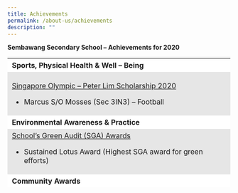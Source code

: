 ```yaml
---
title: Achievements
permalink: /about-us/achievements
description: ""
---
```

**Sembawang Secondary School – Achievements for 2020**

<table width="491" style="box-sizing: inherit; border-collapse: collapse; border-spacing: 0px; max-width: 100%; height: 290px;"><tbody style="box-sizing: inherit;"><tr style="box-sizing: inherit; background: rgb(255, 255, 255);"><td style="box-sizing: inherit; padding: 5px 10px; width: 481.6px; text-align: left;"><strong style="box-sizing: inherit; font-weight: bold;">Sports, Physical Health &amp; Well – Being</strong></td></tr><tr style="box-sizing: inherit; background: rgb(230, 230, 230);"><td style="box-sizing: inherit; padding: 5px 10px; width: 481.6px;"><p style="box-sizing: inherit; font-size: 1em; text-align: left;"><span style="box-sizing: inherit; text-decoration: underline;">Singapore Olympic – Peter Lim Scholarship 2020</span></p><ul style="box-sizing: inherit;"><li style="box-sizing: inherit; text-align: left;">Marcus S/O Mosses (Sec 3IN3) – Football</li></ul></td></tr><tr style="box-sizing: inherit; background: rgb(255, 255, 255);"><td style="box-sizing: inherit; padding: 5px 10px; width: 481.6px;"><strong style="box-sizing: inherit; font-weight: bold;">Environmental Awareness &amp; Practice</strong></td></tr><tr style="box-sizing: inherit; background: rgb(230, 230, 230);"><td style="box-sizing: inherit; padding: 5px 10px; width: 481.6px;"><span style="box-sizing: inherit; text-decoration: underline;">School’s Green Audit (SGA) Awards</span><p style="box-sizing: inherit; font-size: 1em;"></p><ul style="box-sizing: inherit;"><li style="box-sizing: inherit;">Sustained Lotus Award (Highest SGA award for green efforts)</li></ul></td></tr><tr style="box-sizing: inherit; background: rgb(255, 255, 255);"><td style="box-sizing: inherit; padding: 5px 10px; width: 481.6px;"><strong style="box-sizing: inherit; font-weight: bold;">Community Awards</strong></td></tr><tr style="box-sizing: inherit; background: rgb(230, 230, 230);"><td style="box-sizing: inherit; padding: 5px 10px; width: 481.6px;"><span style="box-sizing: inherit; text-decoration: underline;">North West Outstanding School Partner Awards (SPA) 2020</span><p style="box-sizing: inherit; font-size: 1em;"></p><ul style="box-sizing: inherit;"><li style="box-sizing: inherit;">Silver</li></ul></td></tr><tr style="box-sizing: inherit; background: rgb(255, 255, 255);"><td style="box-sizing: inherit; padding: 5px 10px; width: 481.6px;"></td></tr><tr style="box-sizing: inherit; background: rgb(230, 230, 230);"><td style="box-sizing: inherit; padding: 5px 10px; width: 481.6px; text-align: center;"><strong style="box-sizing: inherit; font-weight: bold;">Student Awards</strong></td></tr><tr style="box-sizing: inherit; background: rgb(255, 255, 255);"><td style="box-sizing: inherit; padding: 5px 10px; width: 481.6px; text-align: center;"><strong style="box-sizing: inherit; font-weight: bold;">Cognitive</strong></td></tr><tr style="box-sizing: inherit; background: rgb(230, 230, 230);"><td style="box-sizing: inherit; padding: 5px 10px; width: 481.6px;"><p style="box-sizing: inherit; font-size: 1em; font-weight: 400;">21<sup style="box-sizing: inherit; font-size: 12px; line-height: 0; position: relative; vertical-align: baseline; top: -0.5em;">st</sup>&nbsp;Science Elements Competition (2020) – Gold Award</p><ul style="box-sizing: inherit; font-weight: 400;"><li style="box-sizing: inherit;">Chan Ting Ting Adelia Faith, 4TE1</li><li style="box-sizing: inherit;">Oon Shi En, 4TE1</li><li style="box-sizing: inherit;">Kyla Samuel David, 4TE1</li><li style="box-sizing: inherit;">Alagu Lakshmi Thiruppathi, 4TE1</li><li style="box-sizing: inherit;">Cheong Ying Zhe Justin, 4TE1</li></ul></td></tr><tr style="box-sizing: inherit; background: rgb(255, 255, 255);"><td style="box-sizing: inherit; padding: 5px 10px; width: 481.6px;"><p style="box-sizing: inherit; font-size: 1em; font-weight: 400;">SUTD 3D Printing and Design Innovation Challenge 2020</p><ul style="box-sizing: inherit; font-weight: 400;"><li style="box-sizing: inherit;">Runner-up</li></ul></td></tr><tr style="box-sizing: inherit; background: rgb(230, 230, 230);"><td style="box-sizing: inherit; padding: 5px 10px; width: 481.6px;"><p style="box-sizing: inherit; font-size: 1em; font-weight: 400;">2020 Animation and Game Making (AGM) Competition</p><ul style="box-sizing: inherit; font-weight: 400;"><li style="box-sizing: inherit;">Montoro Shannen Perez, 2CO5 – Animation category – Bronze</li><li style="box-sizing: inherit;">Kok Jun Qi, 3IN5 – Game category – Bronze</li></ul></td></tr><tr style="box-sizing: inherit; background: rgb(255, 255, 255);"><td style="box-sizing: inherit; padding: 5px 10px; width: 481.6px;"><p style="box-sizing: inherit; font-size: 1em; font-weight: 400;">18th National Secondary Schools Chinese Creative Writing Competition (organized by Singapore Hokkien Huay Kuan)</p><ul style="box-sizing: inherit; font-weight: 400;"><li style="box-sizing: inherit;">Teoh Ji En, 2CO1 – Lower Secondary Bronze Award</li></ul></td></tr><tr style="box-sizing: inherit; background: rgb(230, 230, 230);"><td style="box-sizing: inherit; padding: 5px 10px; width: 481.6px;"><p style="box-sizing: inherit; font-size: 1em; font-weight: 400;">Live On Design Competition (organized by National Organ Transplant Unit)</p><ul style="box-sizing: inherit; font-weight: 400;"><li style="box-sizing: inherit;">Ong Zi Yan, 3IN3 – Distinction</li></ul></td></tr><tr style="box-sizing: inherit; background: rgb(255, 255, 255);"><td style="box-sizing: inherit; padding: 5px 10px; width: 481.6px;"><p style="box-sizing: inherit; font-size: 1em; font-weight: 400;"><b style="box-sizing: inherit; font-weight: bold;">Community Awards</b></p></td></tr><tr style="box-sizing: inherit; background: rgb(230, 230, 230);"><td style="box-sizing: inherit; padding: 5px 10px; width: 481.6px;"><p style="box-sizing: inherit; font-size: 1em; font-weight: 400;">North West Outstanding All Rounder Student (OARS) Award 2020</p><ul style="box-sizing: inherit;"><li style="box-sizing: inherit; font-weight: 400;">Jezebel Olsen (Sec 4TE4)</li><li style="box-sizing: inherit; font-weight: 400;">Loke Lagu (Sec 4TE4)</li></ul></td></tr><tr style="box-sizing: inherit; background: rgb(255, 255, 255);"><td style="box-sizing: inherit; padding: 5px 10px; width: 481.6px;"><p style="box-sizing: inherit; font-size: 1em; font-weight: 400;"><b style="box-sizing: inherit; font-weight: bold;">Community service, adventure, skills development and physical recreation</b></p></td></tr><tr style="box-sizing: inherit; background: rgb(230, 230, 230);"><td style="box-sizing: inherit; padding: 5px 10px; width: 481.6px;"><span lang="EN-SG" style="box-sizing: inherit;">National Youth Achievement Award<u style="box-sizing: inherit;"></u><u style="box-sizing: inherit;"></u></span><p style="box-sizing: inherit; font-size: 1em;"></p><p style="box-sizing: inherit; font-size: 1em;"><u style="box-sizing: inherit;"></u><span lang="EN-SG" style="box-sizing: inherit;">·&nbsp;&nbsp;&nbsp;&nbsp;&nbsp;&nbsp;&nbsp;&nbsp;&nbsp;</span><u style="box-sizing: inherit;"></u><span lang="EN-SG" style="box-sizing: inherit;">Silver (15 students)<u style="box-sizing: inherit;"></u><u style="box-sizing: inherit;"></u></span></p><p style="box-sizing: inherit; font-size: 1em;"><u style="box-sizing: inherit;"></u><span lang="EN-SG" style="box-sizing: inherit;">·&nbsp;&nbsp;&nbsp;&nbsp;&nbsp;&nbsp;&nbsp;&nbsp;&nbsp;</span><u style="box-sizing: inherit;"></u><span lang="EN-SG" style="box-sizing: inherit;">Bronze (47 students)</span></p></td></tr><tr style="box-sizing: inherit; background: rgb(255, 255, 255);"><td style="box-sizing: inherit; padding: 5px 10px; width: 481.6px; text-align: center;"><span lang="EN-SG" style="box-sizing: inherit;"><b style="box-sizing: inherit; font-weight: bold;">Staff Awards</b></span></td></tr><tr style="box-sizing: inherit; background: rgb(230, 230, 230);"><td style="box-sizing: inherit; padding: 5px 10px; width: 481.6px; text-align: center;"><span lang="EN-SG" style="box-sizing: inherit;"><b style="box-sizing: inherit; font-weight: bold;">National Day Awards</b></span></td></tr><tr style="box-sizing: inherit; background: rgb(255, 255, 255);"><td style="box-sizing: inherit; padding: 5px 10px; width: 481.6px;"><p style="box-sizing: inherit; font-size: 1em; font-weight: 400;">The Commendation Medal</p><ul style="box-sizing: inherit; font-weight: 400;"><li style="box-sizing: inherit;">Mr Loke Cheok Meng Shamen (Year Head (Upper Sec)</li></ul></td></tr><tr style="box-sizing: inherit; background: rgb(230, 230, 230);"><td style="box-sizing: inherit; padding: 5px 10px; width: 481.6px;">The Long Service Medal<u style="box-sizing: inherit;"></u><u style="box-sizing: inherit;"></u><p style="box-sizing: inherit; font-size: 1em;"></p><p style="box-sizing: inherit; font-size: 1em;"><u style="box-sizing: inherit;"></u>·&nbsp;&nbsp;&nbsp;&nbsp;&nbsp;&nbsp;&nbsp;&nbsp;&nbsp;<u style="box-sizing: inherit;"></u>Mdm Ng Lai Peng (HOD/MT)<u style="box-sizing: inherit;"></u><u style="box-sizing: inherit;"></u></p><p style="box-sizing: inherit; font-size: 1em;"><u style="box-sizing: inherit;"></u>·&nbsp;&nbsp;&nbsp;&nbsp;&nbsp;&nbsp;&nbsp;&nbsp;&nbsp;<u style="box-sizing: inherit;"></u>Mr Abdul Rashid Bin Jumadi (Education Workshop Instructor)</p></td></tr><tr style="box-sizing: inherit; background: rgb(255, 255, 255);"><td style="box-sizing: inherit; padding: 5px 10px; width: 481.6px; text-align: center;"><b style="box-sizing: inherit; font-weight: bold;">Caring Teacher Awards</b></td></tr><tr style="box-sizing: inherit; background: rgb(230, 230, 230);"><td style="box-sizing: inherit; padding: 5px 10px; width: 481.6px;">The Caring Teacher Awards 2020 (organized by NIE) – School Level (Secondary)<u style="box-sizing: inherit;"></u><u style="box-sizing: inherit;"></u><p style="box-sizing: inherit; font-size: 1em;"></p><p style="box-sizing: inherit; font-size: 1em;"><u style="box-sizing: inherit;"></u>·&nbsp;&nbsp;&nbsp;&nbsp;&nbsp;&nbsp;&nbsp;&nbsp;&nbsp;<u style="box-sizing: inherit;"></u>Ms Tan Qian Ying<u style="box-sizing: inherit;"></u><u style="box-sizing: inherit;"></u></p><p style="box-sizing: inherit; font-size: 1em;"><u style="box-sizing: inherit;"></u>·&nbsp;&nbsp;&nbsp;&nbsp;&nbsp;&nbsp;&nbsp;&nbsp;&nbsp;<u style="box-sizing: inherit;"></u>Mr Oon Boon Keong<u style="box-sizing: inherit;"></u><u style="box-sizing: inherit;"></u></p><p style="box-sizing: inherit; font-size: 1em;"><u style="box-sizing: inherit;"></u>·&nbsp;&nbsp;&nbsp;&nbsp;&nbsp;&nbsp;&nbsp;&nbsp;&nbsp;<u style="box-sizing: inherit;"></u>Mdm Zhou Yi Ting</p></td></tr></tbody></table>